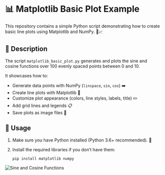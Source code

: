 # 📊 Matplotlib Basic Plot Example

This repository contains a simple Python script demonstrating how to create basic line plots using Matplotlib and NumPy. 🐍📈

## 📝 Description

The script `matplotlib_basic_plot.py` generates and plots the sine and cosine functions over 100 evenly spaced points between 0 and 10.

It showcases how to:

- Generate data points with NumPy (`linspace`, `sin`, `cos`) ➡️
- Create line plots with Matplotlib 🎨
- Customize plot appearance (colors, line styles, labels, title) ✏️
- Add grid lines and legends 📋
- Save plots as image files 💾

## 🚀 Usage

1. Make sure you have Python installed (Python 3.6+ recommended). 🐍  
2. Install the required libraries if you don’t have them:

   ```bash
   pip install matplotlib numpy

![Sine and Cosine Functions](Source/sine_cosine_plot.png)
